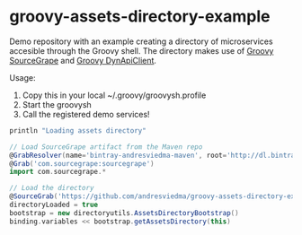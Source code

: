# groovy-assets-directory-example
Demo repository with an example creating a directory of microservices accesible
through the Groovy shell. The directory makes use of
[Groovy SourceGrape](https://github.com/andresviedma/sourcegrape) and
[Groovy DynApiClient](https://github.com/andresviedma/sourcegrape).

Usage:
1. Copy this in your local ~/.groovy/groovysh.profile
2. Start the groovysh
3. Call the registered demo services!

```groovy
println "Loading assets directory"

// Load SourceGrape artifact from the Maven repo
@GrabResolver(name='bintray-andresviedma-maven', root='http://dl.bintray.com/andresviedma/maven')
@Grab('com.sourcegrape:sourcegrape')
import com.sourcegrape.*

// Load the directory
@SourceGrab('https://github.com/andresviedma/groovy-assets-directory-example.git')
directoryLoaded = true
bootstrap = new directoryutils.AssetsDirectoryBootstrap()
binding.variables << bootstrap.getAssetsDirectory(this)
```
